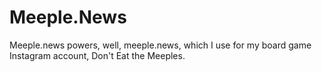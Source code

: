 # Meeple.News

Meeple.news powers, well, meeple.news, which I use for my board game Instagram account, Don't Eat the Meeples.
